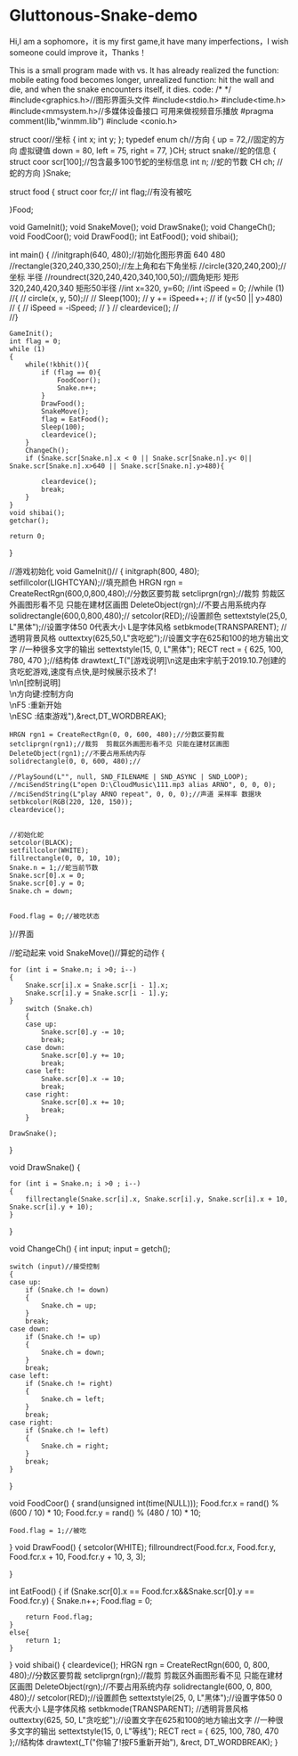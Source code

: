 # Gluttonous-Snake-demo
Hi,I am a sophomore，it is my first game,it have many imperfections，I wish someone could improve it，Thanks！

This is a small program made with vs. It has already realized the function: mobile eating food becomes longer, unrealized function: hit the wall and die, and when the snake encounters itself, it dies.
code:
/*
*/
#include<graphics.h>//图形界面头文件
#include<stdio.h>
#include<time.h>
#include<mmsystem.h>//多媒体设备接口 可用来做视频音乐播放
#pragma comment(lib,"winmm.lib")
#include <conio.h>



struct coor//坐标
{
	int x;
	int y;
};
typedef enum ch//方向
{
	up = 72,//固定的方向 虚拟键值
	down = 80,
	left = 75,
	right = 77,
}CH;
struct snake//蛇的信息
{
	struct coor scr[100];//包含最多100节蛇的坐标信息
	int n;				 //蛇的节数
	CH ch;				 //蛇的方向
}Snake;

struct food
{
	struct coor fcr;//
	int flag;//有没有被吃

}Food;


void GameInit();
void SnakeMove();
void DrawSnake();
void ChangeCh();
void FoodCoor();
void DrawFood();
int EatFood();
void shibai();


int main()
{
	//initgraph(640, 480);//初始化图形界面 640 480
	//rectangle(320,240,330,250);//左上角和右下角坐标
	//circle(320,240,200);//坐标 半径
		//roundrect(320,240,420,340,100,50);//圆角矩形 矩形320,240,420,340  矩形50半径
	//int x=320, y=60;
	//int iSpeed = 0;
	//while (1)
	//{
	//	circle(x, y, 50);//
	//	Sleep(100);
	//	y += iSpeed++;
	//	if (y<50 || y>480)
	//	{
	//		iSpeed = -iSpeed;
	//	}
	//	cleardevice();
	//	
	//}


	GameInit();
	int flag = 0;
	while (1)
	{
		while(!kbhit()){
			if (flag == 0){
				FoodCoor();
				Snake.n++;
			}
			DrawFood();
			SnakeMove();
			flag = EatFood();
			Sleep(100);
			cleardevice();
		}
		ChangeCh();
		if (Snake.scr[Snake.n].x < 0 || Snake.scr[Snake.n].y< 0|| Snake.scr[Snake.n].x>640 || Snake.scr[Snake.n].y>480){
			
			cleardevice();
			break;
		}
	}
	void shibai();
	getchar();
	
	return 0;
}


//游戏初始化
void GameInit()//
{
	initgraph(800, 480);
	setfillcolor(LIGHTCYAN);//填充颜色
	HRGN rgn = CreateRectRgn(600,0,800,480);//分数区要剪裁
	setcliprgn(rgn);//裁剪  剪裁区外画图形看不见 只能在建材区画图
	DeleteObject(rgn);//不要占用系统内存
	solidrectangle(600,0,800,480);//
	setcolor(RED);//设置颜色
	settextstyle(25,0, L"黑体");//设置字体50  0代表大小 L是字体风格
	setbkmode(TRANSPARENT);    //透明背景风格
	outtextxy(625,50,L"贪吃蛇");//设置文字在625和100的地方输出文字
	//一种很多文字的输出
	settextstyle(15, 0, L"黑体");
	RECT rect = { 625, 100, 780, 470 };//结构体
	drawtext(_T("[游戏说明]\n这是由宋宇航于2019.10.7创建的贪吃蛇游戏,速度有点快,是时候展示技术了!\
				\n\n[控制说明]\
				\n方向键:控制方向\
				\nF5    :重新开始\
				\nESC   :结束游戏"),&rect,DT_WORDBREAK);
	
	HRGN rgn1 = CreateRectRgn(0, 0, 600, 480);//分数区要剪裁
	setcliprgn(rgn1);//裁剪  剪裁区外画图形看不见 只能在建材区画图
	DeleteObject(rgn1);//不要占用系统内存
	solidrectangle(0, 0, 600, 480);//

	//PlaySound(L"", null, SND_FILENAME | SND_ASYNC | SND_LOOP);
	//mciSendString(L"open D:\CloudMusic\111.mp3 alias ARNO", 0, 0, 0);
	//mciSendString(L"play ARNO repeat", 0, 0, 0);//声道 采样率 数据块
	setbkcolor(RGB(220, 120, 150));
	cleardevice();


	//初始化蛇
	setcolor(BLACK);
	setfillcolor(WHITE);
	fillrectangle(0, 0, 10, 10);
	Snake.n = 1;//蛇当前节数
	Snake.scr[0].x = 0;
	Snake.scr[0].y = 0;
	Snake.ch = down;


	Food.flag = 0;//被吃状态

}//界面

//蛇动起来
void SnakeMove()//算蛇的动作
{
	
	for (int i = Snake.n; i >0; i--)
	{
		Snake.scr[i].x = Snake.scr[i - 1].x;
		Snake.scr[i].y = Snake.scr[i - 1].y;
	}
		switch (Snake.ch)
		{
		case up:
			Snake.scr[0].y -= 10;
			break;
		case down:
			Snake.scr[0].y += 10;
			break;
		case left:
			Snake.scr[0].x -= 10;
			break;
		case right:
			Snake.scr[0].x += 10;
			break;
		}
	
	DrawSnake();	
}

void DrawSnake()
{
	
	for (int i = Snake.n; i >0 ; i--)
	{
		fillrectangle(Snake.scr[i].x, Snake.scr[i].y, Snake.scr[i].x + 10, Snake.scr[i].y + 10);
	}
}

void ChangeCh()
{
	int input;
	input = getch();

	switch (input)//接受控制
	{
	case up:
		if (Snake.ch != down)
		{
			Snake.ch = up;
		}
		break;
	case down:
		if (Snake.ch != up)
		{
			Snake.ch = down;
		}
		break;
	case left:
		if (Snake.ch != right)
		{
			Snake.ch = left;
		}
		break;
	case right:
		if (Snake.ch != left)
		{
			Snake.ch = right;
		}
		break;
	}
}

void FoodCoor()
{
	srand(unsigned int(time(NULL)));
	Food.fcr.x = rand() % (600 / 10) * 10;
	Food.fcr.y = rand() % (480 / 10) * 10;

	Food.flag = 1;//被吃
}
void DrawFood()
{
	setcolor(WHITE);
	fillroundrect(Food.fcr.x, Food.fcr.y, Food.fcr.x + 10, Food.fcr.y + 10, 3, 3);
	
}

int EatFood()
{
	if (Snake.scr[0].x == Food.fcr.x&&Snake.scr[0].y == Food.fcr.y)
	{
		Snake.n++;
		Food.flag = 0;

		return Food.flag;
	}
	else{
		return 1;
	}

}
void shibai()
{
	cleardevice();
	HRGN rgn = CreateRectRgn(600, 0, 800, 480);//分数区要剪裁
	setcliprgn(rgn);//裁剪  剪裁区外画图形看不见 只能在建材区画图
	DeleteObject(rgn);//不要占用系统内存
	solidrectangle(600, 0, 800, 480);//
	setcolor(RED);//设置颜色
	settextstyle(25, 0, L"黑体");//设置字体50  0代表大小 L是字体风格
	setbkmode(TRANSPARENT);    //透明背景风格
	outtextxy(625, 50, L"贪吃蛇");//设置文字在625和100的地方输出文字
	//一种很多文字的输出
	settextstyle(15, 0, L"等线");
	RECT rect = { 625, 100, 780, 470 };//结构体
	drawtext(_T("你输了!按F5重新开始"), &rect, DT_WORDBREAK);
}
